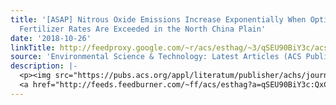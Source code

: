 ```yaml
---
title: '[ASAP] Nitrous Oxide Emissions Increase Exponentially When Optimum Nitrogen
  Fertilizer Rates Are Exceeded in the North China Plain'
date: '2018-10-26'
linkTitle: http://feedproxy.google.com/~r/acs/esthag/~3/qSEU90BiY3c/acs.est.8b03931
source: 'Environmental Science & Technology: Latest Articles (ACS Publications)'
description: |-
  <p><img src="https://pubs.acs.org/appl/literatum/publisher/achs/journals/content/esthag/0/esthag.ahead-of-print/acs.est.8b03931/20181026/images/medium/es-2018-03931n_0004.gif" alt="TOC Graphic"/></p><div><cite>Environmental Science & Technology</cite></div><div>DOI: 10.1021/acs.est.8b03931</div><div class="feedflare">
  <a href="http://feeds.feedburner.com/~ff/acs/esthag?a=qSEU90BiY3c:QxCyP8L_OHM:yIl2AUoC8zA"><img src="http://feeds.feedburner.com/~ff/acs/esthag?d=yIl2AUoC8zA" border="0"></img></a>
---
```

